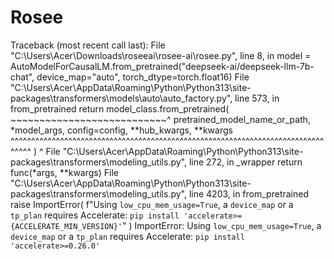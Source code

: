 # Rosee


Traceback (most recent call last):
  File "C:\Users\Acer\Downloads\roseeai\rosee-ai\rosee.py", line 8, in <module>
    model = AutoModelForCausalLM.from_pretrained("deepseek-ai/deepseek-llm-7b-chat", device_map="auto", torch_dtype=torch.float16)
  File "C:\Users\Acer\AppData\Roaming\Python\Python313\site-packages\transformers\models\auto\auto_factory.py", 
line 573, in from_pretrained
    return model_class.from_pretrained(
           ~~~~~~~~~~~~~~~~~~~~~~~~~~~^
        pretrained_model_name_or_path, *model_args, config=config, **hub_kwargs, **kwargs
        ^^^^^^^^^^^^^^^^^^^^^^^^^^^^^^^^^^^^^^^^^^^^^^^^^^^^^^^^^^^^^^^^^^^^^^^^^^^^^^^^^
    )
    ^
  File "C:\Users\Acer\AppData\Roaming\Python\Python313\site-packages\transformers\modeling_utils.py", line 272, 
in _wrapper
    return func(*args, **kwargs)
  File "C:\Users\Acer\AppData\Roaming\Python\Python313\site-packages\transformers\modeling_utils.py", line 4203, in from_pretrained
    raise ImportError(
        f"Using `low_cpu_mem_usage=True`, a `device_map` or a `tp_plan` requires Accelerate: `pip install 'accelerate>={ACCELERATE_MIN_VERSION}'`"
    )
ImportError: Using `low_cpu_mem_usage=True`, a `device_map` or a `tp_plan` requires Accelerate: `pip install 'accelerate>=0.26.0'`
